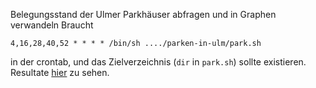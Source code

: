 Belegungsstand der Ulmer Parkhäuser abfragen und in Graphen verwandeln
Braucht

    4,16,28,40,52 * * * * /bin/sh ..../parken-in-ulm/park.sh

in der crontab, und das Zielverzeichnis (`dir` in `park.sh`)
sollte existieren. Resultate <a href="http://f17.ath.cx/parken/">hier</a>
zu sehen.
